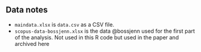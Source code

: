 ## Data notes

- ``maindata.xlsx`` is ``data.csv`` as a CSV file.
- ``scopus-data-bossjenn.xlsx`` is the data @bossjenn used for the first part
  of the analysis. Not used in this R code but used in the paper and archived
  here
